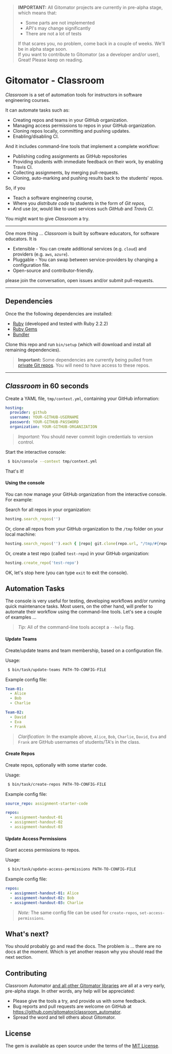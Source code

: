 > **IMPORTANT:** All Gitomator projects are currently in pre-alpha stage, which means that:        
 >
 >  * Some parts are not implemented
 >  * API's may change significantly
 >  * There are not a lot of tests
 >
 > If that scares you, no problem, come back in a couple of weeks. We'll be in alpha stage soon.      
 > If you want to contribute to Gitomator (as a developer and/or user), Great! Please keep on reading.
 >


# Gitomator - Classroom

_Classroom_ is a set of automation tools for instructors in software engineering courses.           

It can automate tasks such as:

 * Creating repos and teams in your GitHub organization.
 * Managing access permissions to repos in your GitHub organization.
 * Cloning repos locally, committing and pushing updates.
 * Enabling/disabling CI.

And it includes command-line tools that implement a complete workflow:

 * Publishing coding assignments as GitHub repositories
 * Providing students with immediate feedback on their work, by enabling Travis CI.
 * Collecting assignments, by merging pull-requests.
 * Cloning, auto-marking and pushing results back to the students' repos.


So, if you

 * Teach a software engineering course,
 * Where you _distribute code_ to students in the form of _Git repos_,
 * And use (or, would like to use) services such _GitHub_ and _Travis CI_.

You might want to give _Classroom_ a try.

----

One more thing ... _Classroom_ is built by software educators, for software educators. It is

 * Extensible - You can create additional services (e.g. `cloud`) and providers (e.g. `aws`, `azure`).
 * Pluggable - You can swap between service-providers by changing a configuration file.
 * Open-source and contributor-friendly.

please join the conversation, open issues and/or submit pull-requests.


----

## Dependencies

Once the the following dependencies are installed:

 * [Ruby](https://www.ruby-lang.org/en/downloads/) (developed and tested with Ruby 2.2.2)
 * [Ruby Gems](https://rubygems.org/pages/download)
 * [Bundler](http://bundler.io/)

Clone this repo and run `bin/setup` (which will download and install all remaining dependencies).

 > **Important:** Some dependencies are currently being pulled from [private Git repos](https://bitbucket.org/joey_freund/classroom_automator/src/a1e339070955d44dcb2d3eefe5890e15f5f83860/Gemfile?fileviewer=file-view-default). You will need to have access to these repos.

----

## _Classroom_ in 60 seconds

Create a YAML file, `tmp/context.yml`, containing your GitHub information:

```yaml
hosting:
  provider: github
  username: YOUR-GITHUB-USERNAME
  password: YOUR-GITHUB-PASSWORD
  organization: YOUR-GITHUB-ORGANIZATION
```

 > *Important:* You should never commit login credentials to version control.       

Start the interactive console:

```sh
 $ bin/console --context tmp/context.yml
```

That's it!            

#### Using the console

You can now manage your GitHub organization from the interactive console. For example:

Search for all repos in your organization:

```ruby
hosting.search_repos('')
```

Or, clone all repos from your GitHub organization to the `/tmp` folder on your local machine:

```ruby
hosting.search_repos('').each { |repo| git.clone(repo.url, "/tmp/#{repo.name}") }
```

Or, create a test repo (called `test-repo`) in your GitHub organization:

```ruby
hosting.create_repo('test-repo')
```

OK, let's stop here (you can type `exit` to exit the console).      



## Automation Tasks

The console is very useful for testing, developing workflows and/or running quick maintenance tasks.
Most users, on the other hand, will prefer to automate their workflow using the command-line tools.
Let's see a couple of examples ...

 > _Tip:_ All of the command-line tools accept a `--help` flag.

#### Update Teams

Create/update teams and team membership, based on a configuration file.

Usage:

```sh
 $ bin/task/update-teams PATH-TO-CONFIG-FILE
```

Example config file:

```yaml
Team-01:
  - Alice
  - Bob
  - Charlie

Team-02:
  - David
  - Eva
  - Frank
```

 > _Clarification:_ In the example above, `Alice`, `Bob`, `Charlie`, `David`, `Eva` and `Frank` are GitHub usernames of students/TA's in the class.

#### Create Repos

Create repos, optionally with some starter code.

Usage:

```sh
 $ bin/task/create-repos PATH-TO-CONFIG-FILE
```

Example config file:

```yaml
source_repo: assignment-starter-code

repos:
  - assignment-handout-01
  - assignment-handout-02
  - assignment-handout-03
```


#### Update Access Permissions

Grant access permissions to repos.

Usage:

```sh
 $ bin/task/update-access-permissions PATH-TO-CONFIG-FILE
```

Example config file:

```yaml
repos:
  - assignment-handout-01: Alice
  - assignment-handout-02: Bob
  - assignment-handout-03: Charlie
```

 > _Note:_ The same config file can be used for `create-repos`, `set-access-permissions`.


## What's next?

You should probably go and read the docs.
The problem is ... there are no docs at the moment. 
Which is yet another reason why you should read the next section.


## Contributing

Classroom Automator [and all other Gitomator libraries](https://github.com/gitomator) are all at a very early, pre-alpha stage.
In other words, any help will be appreciated:

 * Please give the tools a try, and provide us with some feedback.
 * Bug reports and pull requests are welcome on GitHub at https://github.com/gitomator/classroom_automator.
 * Spread the word and tell others about Gitomator.


## License

The gem is available as open source under the terms of the [MIT License](http://opensource.org/licenses/MIT).